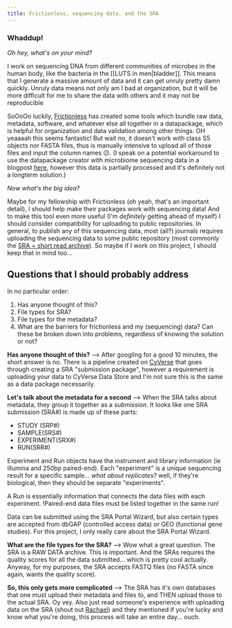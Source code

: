 ```yaml
---
title: Frictionless, sequencing data, and the SRA
---
```


### Whaddup!

*Oh hey, what's on your mind?*

I work on sequencing DNA from different communities of microbes in the human body, like the bacteria in the [[LUTS in men|bladder]]. This means that I generate a massive amount of data and it can get unruly pretty damn quickly. Unruly data means not only am I bad at organization, but it will be more difficult for me to share the data with others and it may not be reproducible 

SoOoOo luckily, [Frictionless](https://frictionlessdata.io/reproducible-research/#the-plan) has created some tools which bundle raw data, metadata, software, and whatever else all together in a datapackage, which is helpful for organization and data validation among other things. OH yeaaaah this seems fantastic! But wait no, it doesn't work with class S5 objects nor FASTA files, thus is manually intensive to upload all of those files and input the column names 😕. (I speak on a potential workaround to use the datapackage creator with microbiome sequencing data in a blogpost [here](https://fellows.frictionlessdata.io/blog/kate-datapackage-blog/), however this data is partially processed and it's definitely not a longterm solution.) 



*Now what's the big idea?*

Maybe for my fellowship with Frictionless (oh yeah, that's an important detail), I should help make their packages work with sequencing data! And to make this tool even more useful (I'm *definitely* getting ahead of myself) I should consider compatibility for uploading to public repositories. In general, to publish any of this sequencing data, most (all?) journals requires uploading the sequencing data to some public repository (most commonly the [SRA = short read archive](https://www.ncbi.nlm.nih.gov/sra/docs/submitmeta/#introduction)). So maybe if I work on this project, I should keep that in mind too... 


## Questions that I should probably address

In no particular order:

1. Has anyone thought of this?
2. File types for SRA?
3. File types for the metadata?
4. What are the barriers for frictionless and my (sequencing) data? Can these be broken down into problems, regardless of knowing the solution or not?

**Has anyone thought of this?**
--> After googling for a good 10 minutes, the short answer is no. There is a pipeline created on [CyVerse](https://learning.cyverse.org/projects/sra_submission_quickstart/en/latest/step1.html) that goes through creating a SRA "submission package", however a requirement is uploading your data to CyVerse Data Store and I'm not sure this is the same as a data package necessarily.


**Let's talk about the metadata for a second** --> When the SRA talks about metadata, they group it together as a *submission*. It looks like one SRA submission (SRA#) is made up  of these parts:

- STUDY (SRP#) 
- SAMPLE(SRS#)
- EXPERIMENT(SRX#) 
- RUN(SRR#)

Experiment and Run objects have the instrument and library information (ie illumina and  250bp paired-end). Each "experiment" is a unique sequencing result for a specific sample... *what about replicates?* well, if they're biological, then they should be separate "experiments".

A Run is essentially information that connects the data files with each experiment. !Paired-end data files must be listed together in the same run!

Data can be submitted using the SRA Portal Wizard, but also certain types are accepted from dbGAP (controlled access data) or GEO (functional gene studies). For this project, I only really care about the SRA Portal Wizard. 


**What are the file types for the SRA?**
--> Wow what a great question. The SRA is a RAW DATA archive. This is important. And the SRAs requires the quality scores for all the data submitted... which is pretty cool actually. Anyway, for my purposes, the SRA accepts FASTQ files (no FASTA since again, wants the quality score).


**So, this only gets more complicated**
--> The SRA has it's own databases that one must upload their metadata and files to, and THEN upload those to the actual SRA. Oy vey. Also just read someone's experience with uploading data on the SRA (shout out [Rachael](https://rachaellappan.github.io/SRA/)) and they mentioned if you're lucky and know what you're doing, this process will take an entire day... ouch.




